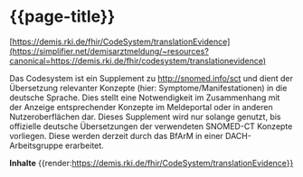 # {{page-title}} 
[https://demis.rki.de/fhir/CodeSystem/translationEvidence](https://simplifier.net/demisarztmeldung/~resources?canonical=https://demis.rki.de/fhir/codesystem/translationevidence) 

Das Codesystem ist ein Supplement zu http://snomed.info/sct und dient der Übersetzung relevanter Konzepte (hier: Symptome/Manifestationen) in die deutsche Sprache. Dies stellt eine Notwendigkeit im Zusammenhang mit der Anzeige entsprechender Konzepte im Meldeportal oder in anderen Nutzeroberflächen dar. Dieses Supplement wird nur solange genutzt, bis offizielle deutsche Übersetzungen der verwendeten SNOMED-CT Konzepte vorliegen. Diese werden derzeit durch das BfArM in einer DACH-Arbeitsgruppe erarbeitet.

**Inhalte**
{{render:https://demis.rki.de/fhir/CodeSystem/translationEvidence}}